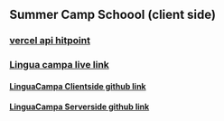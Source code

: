 
## Summer Camp Schoool (client side)



### [vercel api hitpoint](https://linguacampa.vercel.app/)

### [Lingua campa live link](https://linguacampa.web.app/)

#### [LinguaCampa Clientside github link](https://github.com/programming-hero-web-course1/b712-summer-camp-client-side-hasankarim18)

#### [LinguaCampa Serverside github link](https://github.com/programming-hero-web-course1/b7a12-summer-camp-server_side-hasankarim18)